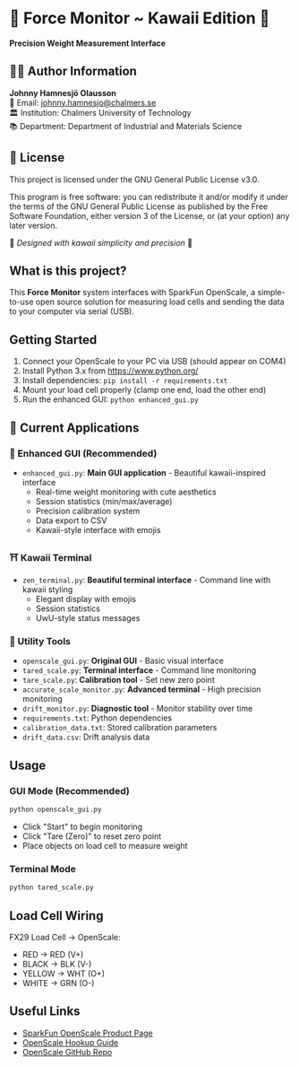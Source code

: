 # 🌸 Force Monitor ~ Kawaii Edition 🌸

**Precision Weight Measurement Interface**

## 👨‍🔬 Author Information

**Johnny Hamnesjö Olausson**  
📧 Email: johnny.hamnesjo@chalmers.se  
🏛️ Institution: Chalmers University of Technology  
📚 Department: Department of Industrial and Materials Science

## 📄 License

This project is licensed under the GNU General Public License v3.0.

This program is free software: you can redistribute it and/or modify it under the terms of the GNU General Public License as published by the Free Software Foundation, either version 3 of the License, or (at your option) any later version.

🌸 *Designed with kawaii simplicity and precision* 🌸

## What is this project?
This **Force Monitor** system interfaces with SparkFun OpenScale, a simple-to-use open source solution for measuring load cells and sending the data to your computer via serial (USB).

## Getting Started
1. Connect your OpenScale to your PC via USB (should appear on COM4)
2. Install Python 3.x from https://www.python.org/
3. Install dependencies: `pip install -r requirements.txt`
4. Mount your load cell properly (clamp one end, load the other end)
5. Run the enhanced GUI: `python enhanced_gui.py`

## 🎌 Current Applications

### **🌸 Enhanced GUI (Recommended)**
- `enhanced_gui.py`: **Main GUI application** - Beautiful kawaii-inspired interface
  - Real-time weight monitoring with cute aesthetics
  - Session statistics (min/max/average)
  - Precision calibration system
  - Data export to CSV
  - Kawaii-style interface with emojis

### **⛩️ Kawaii Terminal**
- `zen_terminal.py`: **Beautiful terminal interface** - Command line with kawaii styling
  - Elegant display with emojis
  - Session statistics
  - UwU-style status messages

### **🔧 Utility Tools**
- `openscale_gui.py`: **Original GUI** - Basic visual interface
- `tared_scale.py`: **Terminal interface** - Command line monitoring
- `tare_scale.py`: **Calibration tool** - Set new zero point
- `accurate_scale_monitor.py`: **Advanced terminal** - High precision monitoring
- `drift_monitor.py`: **Diagnostic tool** - Monitor stability over time
- `requirements.txt`: Python dependencies
- `calibration_data.txt`: Stored calibration parameters
- `drift_data.csv`: Drift analysis data

## Usage
### GUI Mode (Recommended)
```bash
python openscale_gui.py
```
- Click "Start" to begin monitoring
- Click "Tare (Zero)" to reset zero point
- Place objects on load cell to measure weight

### Terminal Mode
```bash
python tared_scale.py
```

## Load Cell Wiring
FX29 Load Cell → OpenScale:
- RED → RED (V+)
- BLACK → BLK (V-)
- YELLOW → WHT (O+)
- WHITE → GRN (O-)

## Useful Links
- [SparkFun OpenScale Product Page](https://www.sparkfun.com/products/13261)
- [OpenScale Hookup Guide](https://learn.sparkfun.com/tutorials/openscale-hookup-guide)
- [OpenScale GitHub Repo](https://github.com/sparkfun/OpenScale)
